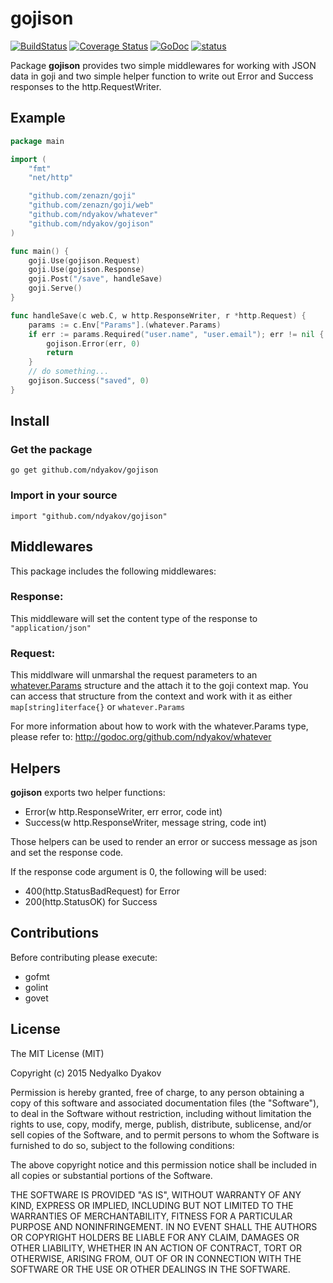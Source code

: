 # gojison

[![BuildStatus](https://travis-ci.org/ndyakov/gojison.png)](https://travis-ci.org/ndyakov/gojison)
[![Coverage Status](https://coveralls.io/repos/ndyakov/gojison/badge.svg?branch=master)](https://coveralls.io/r/ndyakov/gojison?branch=master)
[![GoDoc](https://godoc.org/github.com/ndyakov/gojison?status.png)](https://godoc.org/github.com/ndyakov/gojison)
[![status](https://sourcegraph.com/api/repos/github.com/ndyakov/gojison/.badges/status.svg)](https://sourcegraph.com/github.com/ndyakov/gojison)

Package __gojison__ provides two simple middlewares
for working with JSON data in goji and two simple
helper function to write out Error and Success responses
to the http.RequestWriter.

## Example

```go
package main

import (
    "fmt"
    "net/http"

    "github.com/zenazn/goji"
    "github.com/zenazn/goji/web"
    "github.com/ndyakov/whatever"
    "github.com/ndyakov/gojison"
)

func main() {
    goji.Use(gojison.Request)
    goji.Use(gojison.Response)
    goji.Post("/save", handleSave)
    goji.Serve()
}

func handleSave(c web.C, w http.ResponseWriter, r *http.Request) {
    params := c.Env["Params"].(whatever.Params)
    if err := params.Required("user.name", "user.email"); err != nil {
        gojison.Error(err, 0)
        return
    }
    // do something...
    gojison.Success("saved", 0)
}
```

## Install

### Get the package

`go get github.com/ndyakov/gojison`

### Import in your source

`import "github.com/ndyakov/gojison"`

## Middlewares

This package includes the following middlewares:

### Response:

This middleware will set the content type of the response to
`"application/json"`

### Request:

This middlware will unmarshal the request parameters to an
[whatever.Params](http://godoc.org/github.com/ndyakov/whatever) structure
and the attach it to the goji context map.
You can access that structure from the context and work with it as either
`map[string]iterface{}` or `whatever.Params`

For more information about how to work with the whatever.Params type, please refer to:
http://godoc.org/github.com/ndyakov/whatever

## Helpers

__gojison__ exports two helper functions:
* Error(w http.ResponseWriter, err error, code int)
* Success(w http.ResponseWriter, message string, code int)

Those helpers can be used to render an error or
success message as json and set the response code.

If the response code argument is 0, the following will be used:
* 400(http.StatusBadRequest) for Error
* 200(http.StatusOK) for Success

## Contributions

Before contributing please execute:
* gofmt
* golint
* govet

## License

The MIT License (MIT)

Copyright (c) 2015 Nedyalko Dyakov

Permission is hereby granted, free of charge, to any person obtaining a copy
of this software and associated documentation files (the "Software"), to deal
in the Software without restriction, including without limitation the rights
to use, copy, modify, merge, publish, distribute, sublicense, and/or sell
copies of the Software, and to permit persons to whom the Software is
furnished to do so, subject to the following conditions:

The above copyright notice and this permission notice shall be included in all
copies or substantial portions of the Software.

THE SOFTWARE IS PROVIDED "AS IS", WITHOUT WARRANTY OF ANY KIND, EXPRESS OR
IMPLIED, INCLUDING BUT NOT LIMITED TO THE WARRANTIES OF MERCHANTABILITY,
FITNESS FOR A PARTICULAR PURPOSE AND NONINFRINGEMENT. IN NO EVENT SHALL THE
AUTHORS OR COPYRIGHT HOLDERS BE LIABLE FOR ANY CLAIM, DAMAGES OR OTHER
LIABILITY, WHETHER IN AN ACTION OF CONTRACT, TORT OR OTHERWISE, ARISING FROM,
OUT OF OR IN CONNECTION WITH THE SOFTWARE OR THE USE OR OTHER DEALINGS IN THE
SOFTWARE.
